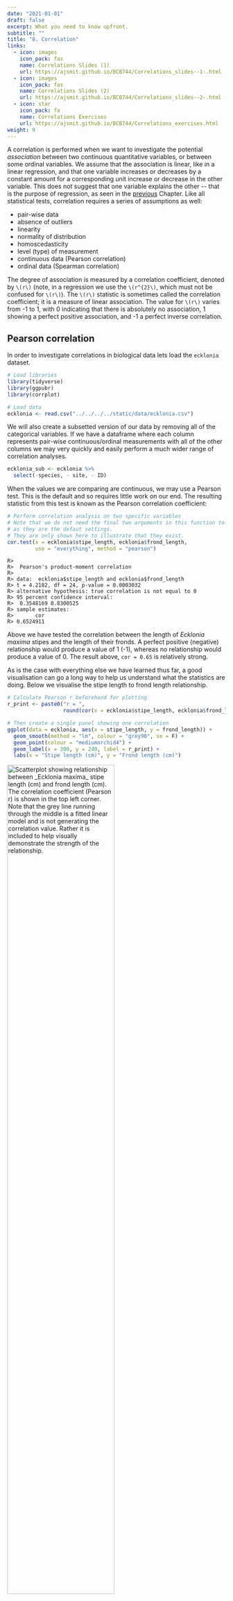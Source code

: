 ```yaml
---
date: "2021-01-01"
draft: false
excerpt: What you need to know upfront.
subtitle: ""
title: "8. Correlation"
links:
  - icon: images
    icon_pack: fas
    name: Correlations Slides (1)
    url: https://ajsmit.github.io/BCB744/Correlations_slides--1-.html   
  - icon: images
    icon_pack: fas
    name: Correlations Slides (2)
    url: https://ajsmit.github.io/BCB744/Correlations_slides--2-.html
  - icon: star
    icon_pack: fa
    name: Correlations Exercises
    url: https://ajsmit.github.io/BCB744/Correlations_exercises.html
weight: 9
---
```


<!--- readthedown --->

<!--- material --->

<!--- # Correlation --->



A correlation is performed when we want to investigate the potential *association* between two continuous quantitative variables, or between some ordinal variables. We assume that the association is linear, like in a linear regression, and that one variable increases or decreases by a constant amount for a corresponding unit increase or decrease in the other variable. This does not suggest that one variable explains the other -- that is the purpose of regression, as seen in the [previous](https://ajsmit.github.io/R_Stats_Official/08-regressions.html) Chapter. Like all statistical tests, correlation requires a series of assumptions as well:

-   pair-wise data
-   absence of outliers
-   linearity
-   normality of distribution
-   homoscedasticity
-   level (type) of measurement
-   continuous data (Pearson correlation)
-   ordinal data (Spearman correlation)

The degree of association is measured by a correlation coefficient, denoted by `\(r\)` (note, in a regression we use the `\(r^{2}\)`, which must not be confused for `\(r\)`). The `\(r\)` statistic is sometimes called the correlation coefficient; it is a measure of linear association. The value for `\(r\)` varies from -1 to 1, with 0 indicating that there is absolutely no association, 1 showing a perfect positive association, and -1 a perfect inverse correlation.

## Pearson correlation

In order to investigate correlations in biological data lets load the `ecklonia` dataset.


```r
# Load libraries
library(tidyverse)
library(ggpubr)
library(corrplot)

# Load data
ecklonia <- read.csv("../../../../static/data/ecklonia.csv")
```

We will also create a subsetted version of our data by removing all of the categorical variables. If we have a dataframe where each column represents pair-wise continuous/ordinal measurements with all of the other columns we may very quickly and easily perform a much wider range of correlation analyses.


```r
ecklonia_sub <- ecklonia %>%
  select(-species, - site, - ID)
```

When the values we are comparing are continuous, we may use a Pearson test. This is the default and so requires little work on our end. The resulting statistic from this test is known as the Pearson correlation coefficient:


```r
# Perform correlation analysis on two specific variables
# Note that we do not need the final two arguments in this function to be stated
# as they are the defaut settings.
# They are only shown here to illustrate that they exist.
cor.test(x = ecklonia$stipe_length, ecklonia$frond_length,
         use = "everything", method = "pearson")
```

```
R> 
R> 	Pearson's product-moment correlation
R> 
R> data:  ecklonia$stipe_length and ecklonia$frond_length
R> t = 4.2182, df = 24, p-value = 0.0003032
R> alternative hypothesis: true correlation is not equal to 0
R> 95 percent confidence interval:
R>  0.3548169 0.8300525
R> sample estimates:
R>       cor 
R> 0.6524911
```

Above we have tested the correlation between the length of *Ecklonia maxima* stipes and the length of their fronds. A perfect positive (negative) relationship would produce a value of 1 (-1), whereas no relationship would produce a value of 0. The result above, `cor = 0.65` is relatively strong.

As is the case with everything else we have learned thus far, a good visualisation can go a long way to help us understand what the statistics are doing. Below we visualise the stipe length to frond length relationship.


```r
# Calculate Pearson r beforehand for plotting
r_print <- paste0("r = ",
                  round(cor(x = ecklonia$stipe_length, ecklonia$frond_length),2))

# Then create a single panel showing one correlation
ggplot(data = ecklonia, aes(x = stipe_length, y = frond_length)) +
  geom_smooth(method = "lm", colour = "grey90", se = F) +
  geom_point(colour = "mediumorchid4") +
  geom_label(x = 300, y = 240, label = r_print) +
  labs(x = "Stipe length (cm)", y = "Frond length (cm)")
```

<div class="figure">
<img src="/workshops/biostats/chapters/09-correlations_files/figure-html/corr-plot1-1.png" alt="Scatterplot showing relationship between _Ecklonia maxima_ stipe length (cm) and frond length (cm). The correlation coefficient (Pearson r) is shown in the top left corner. Note that the grey line running through the middle is a fitted linear model and is not generating the correlation value. Rather it is included to help visually demonstrate the strength of the relationship." width="70%" />
<p class="caption">Figure 1: Scatterplot showing relationship between _Ecklonia maxima_ stipe length (cm) and frond length (cm). The correlation coefficient (Pearson r) is shown in the top left corner. Note that the grey line running through the middle is a fitted linear model and is not generating the correlation value. Rather it is included to help visually demonstrate the strength of the relationship.</p>
</div>

Just by eye-balling this scatterplot it should be clear that these data tend to increase at a roughly similar rate. Our Pearson r value is an indication of what that is.

Should our dataset contain multiple variables, as `ecklonia` does, we may investigate all of the correlations simultaneously. Remember that in order to do so we want to ensure that we may perform the same test on each of our paired variables. In this case we will use `ecklonia_sub` as we know that it contains only continuous data and so are appropriate for use with a Pearson test. By default R will use all of the data we give it and perform a Pearson test so we do not need to specify any further arguments. Note however that this will only output the correlation coefficients, and does not produce a full test of each correlation. This will however be useful for us to have just now.


```r
ecklonia_pearson <- round(cor(ecklonia_sub), 2)
ecklonia_pearson
```

```
R>                      stipe_length stipe_diameter frond_length digits
R> stipe_length                 1.00           0.59         0.65   0.24
R> stipe_diameter               0.59           1.00         0.39   0.24
R> frond_length                 0.65           0.39         1.00   0.36
R> digits                       0.24           0.24         0.36   1.00
R> primary_blade_width          0.34           0.83         0.28   0.14
R> primary_blade_length         0.13           0.32        -0.02   0.10
R> stipe_mass                   0.58           0.82         0.39   0.07
R> frond_mass                   0.51           0.51         0.57   0.28
R> epiphyte_length              0.61           0.54         0.61   0.05
R>                      primary_blade_width primary_blade_length stipe_mass
R> stipe_length                        0.34                 0.13       0.58
R> stipe_diameter                      0.83                 0.32       0.82
R> frond_length                        0.28                -0.02       0.39
R> digits                              0.14                 0.10       0.07
R> primary_blade_width                 1.00                 0.34       0.83
R> primary_blade_length                0.34                 1.00       0.16
R> stipe_mass                          0.83                 0.16       1.00
R> frond_mass                          0.36                 0.15       0.47
R> epiphyte_length                     0.41                 0.26       0.51
R>                      frond_mass epiphyte_length
R> stipe_length               0.51            0.61
R> stipe_diameter             0.51            0.54
R> frond_length               0.57            0.61
R> digits                     0.28            0.05
R> primary_blade_width        0.36            0.41
R> primary_blade_length       0.15            0.26
R> stipe_mass                 0.47            0.51
R> frond_mass                 1.00            0.44
R> epiphyte_length            0.44            1.00
```

```r
write.csv(ecklonia_pearson, "../../../../static/data/ecklonia_pearson.csv")
```

The output, called a pairwise correlation matrix, can be seen in Excel where it looks like this:

![A correlation matrix showing Pearson's `\(r\)`.](Resources/correlation_matrix.png){width="95%"}

> **Task 1:** What does the outcome of this test show? Please describe in detail how to interpret the output, and discuss the interesting characteristics of the correlation matrix.

How would be visualise this matrix of correlations? It is relatively straightforward to quickly plot correlation results for all of our variables in one go. In order to show which variables associate most with which other variables all at once, without creating chaos, we will create what is known as a heat map. This visualisation uses a range of colours, usually blue to red, to demonstrate where more of something is. In this case, we use it to show where more correlation is occurring between morphometric properties of the kelp *Ecklonia maxima*.


```r
corrplot(ecklonia_pearson, method = "circle")
```

<div class="figure">
<img src="/workshops/biostats/chapters/09-correlations_files/figure-html/corr-plot2-1.png" alt="Correlation plot showing the strength of all correlations between all variables as a scale from red (negative) to blue (positive)." width="70%" />
<p class="caption">Figure 2: Correlation plot showing the strength of all correlations between all variables as a scale from red (negative) to blue (positive).</p>
</div>

> **Task 2:** What does the series of dark blue circles through the middle of this plot mean?

> **Task 3:** Why does the scale bar on the right show the colour red?

> **Task 4:** Which morphometric properties correlate best/worst?

> **Task 5:** Browse the internet and find two or three other ways (hint: find other packages, for example) to visualise pairwise correlations, and create corresponding figures for the *Ecklonia* data.

## Spearman rank correlation

When the data we want to compare are not continuous, but rather ordinal, we will need to use Spearman's rank correlation. This is not often a test one uses in biology because we tend to want to compare continuous data within categories. In the code below we will add a column of ordinal data to our `ecklonia` data to so that we may look at this test.


```r
# Create ordinal data
ecklonia$length <- as.numeric(cut((ecklonia$stipe_length + ecklonia$frond_length), breaks = 3))

# What does this new column look like?
head(select(ecklonia, c(species, site, stipe_length, frond_length, length)), 10)
```

```
R>    species           site stipe_length frond_length length
R> 1   maxima Boulders Beach          456          116      1
R> 2   maxima Boulders Beach          477          141      2
R> 3   maxima Boulders Beach          427          144      1
R> 4   maxima Boulders Beach          347          127      1
R> 5   maxima Boulders Beach          470          160      2
R> 6   maxima Boulders Beach          478          181      2
R> 7   maxima Boulders Beach          472          174      2
R> 8   maxima Boulders Beach          459           95      1
R> 9   maxima Boulders Beach          397           87      1
R> 10  maxima Boulders Beach          541          127      2
```

> **Task 6:** Explain in writing what the code above does. Focus specifically on the line of code with the `cut()` function in it.

Now let us correlate the new `length` variable with any one of the other variables:


```r
cor.test(ecklonia$length, ecklonia$digits, method = "spearman")
```

```
R> 
R> 	Spearman's rank correlation rho
R> 
R> data:  ecklonia$length and ecklonia$digits
R> S = 1930, p-value = 0.08906
R> alternative hypothesis: true rho is not equal to 0
R> sample estimates:
R>       rho 
R> 0.3401765
```

Note that unlike Pearson's correlation where the correlation coefficient is denoted by `\(r\)`, a Spearman correlation return the `\(\rho\)` coefficient. The interpretation is the same is for Pearson's correlation coefficient, however.

## Kendall rank correlation

This test will work for both continuous and ordinal data. A sort of dealers choice of correlation tests. It's main purpose is to allow us to perform a correlation on non-normally distributed data. Let's look at the normality of our `ecklonia` variables and pull out those that are not normal in order to see how the results of this test may differ from our Pearson tests.


```r
ecklonia_norm <- ecklonia_sub %>%
  gather(key = "variable") %>%
  group_by(variable) %>%
  summarise(variable_norm = as.numeric(shapiro.test(value)[2]))
ecklonia_norm
```

```
R> # A tibble: 9 × 2
R>   variable             variable_norm
R>   <chr>                        <dbl>
R> 1 digits                     0.0671 
R> 2 epiphyte_length            0.626  
R> 3 frond_length               0.202  
R> 4 frond_mass                 0.277  
R> 5 primary_blade_length       0.00393
R> 6 primary_blade_width        0.314  
R> 7 stipe_diameter             0.170  
R> 8 stipe_length               0.213  
R> 9 stipe_mass                 0.817
```

> **Task 7:** Explain in written langauge what each line of the code, above, does.

From this analysis we may see that the values for primary blade length are not normally distributed. In order to make up for this violation of our assumption of normality we may use the Kendall test.


```r
cor.test(ecklonia$primary_blade_length, ecklonia$primary_blade_width, method = "kendall")
```

```
R> 
R> 	Kendall's rank correlation tau
R> 
R> data:  ecklonia$primary_blade_length and ecklonia$primary_blade_width
R> z = 2.3601, p-value = 0.01827
R> alternative hypothesis: true tau is not equal to 0
R> sample estimates:
R>       tau 
R> 0.3426171
```

Here the correlation coefficient is called Kendall's `\(\tau\)` but it is interpreted as we would Pearson's.
